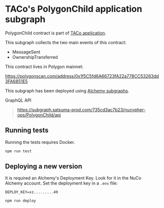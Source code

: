 # TACo's PolygonChild application subgraph

PolygonChild contract is part of [TACo application](https://docs.threshold.network/applications/threshold-access-control).

This subgraph collects the two main events of this contract:

- MessageSent
- OwnershipTransferred

This contract lives in Polygon mainnet:

https://polygonscan.com/address/0x1f5C5fd6A66723fA22a778CC53263dd3FA6851E5

This subgraph has been deployed using [Alchemy subgraphs](https://subgraphs.alchemy.com/).

GraphQL API

> https://subgraph.satsuma-prod.com/735cd3ac7b23/nucypher-ops/PolygonChild/api

## Running tests

Running the tests requires Docker.

```bash
npm run test
```

## Deploying a new version

It is required an Alchemy's Deployment Key. Look for it in the NuCo Alchemy account.
Set the deployment key in a `.env` file:

```dotenv
DEPLOY_KEY=xz.........49
```

```bash
npm run deploy
```
